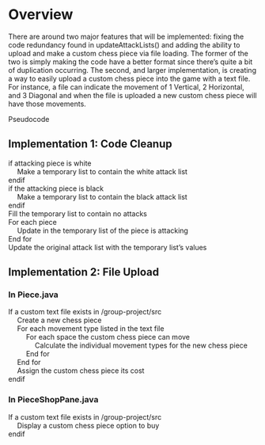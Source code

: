 # Overview

There are around two major features that will be implemented: fixing the code redundancy found in updateAttackLists() and adding the ability to upload and make a custom chess piece via file loading. The former of the two is simply making the code have a better format since there’s quite a bit of duplication occurring. The second, and larger implementation, is creating a way to easily upload a custom chess piece into the game with a text file. For instance, a file can indicate the movement of 1 Vertical, 2 Horizontal, and 3 Diagonal and when the file is uploaded a new custom chess piece will have those movements.

Pseudocode

## Implementation 1: Code Cleanup

if attacking piece is white\
&emsp; Make a temporary list to contain the white attack list\
endif\
if the attacking piece is black\
&emsp; Make a temporary list to contain the black attack list\
endif\
Fill the temporary list to contain no attacks\
For each piece\
&emsp; Update in the temporary list of the piece is attacking\
End for\
Update the original attack list with the temporary list’s values

## Implementation 2: File Upload

### In Piece.java
If a custom text file exists in /group-project/src\
&emsp; Create a new chess piece\
&emsp; For each movement type listed in the text file\
&emsp; &emsp; For each space the custom chess piece can move\
&emsp; &emsp; &emsp; Calculate the individual movement types for the new chess piece\
&emsp; &emsp; End for\
&emsp; End for\
&emsp; Assign the custom chess piece its cost\
endif

### In PieceShopPane.java
If a custom text file exists in /group-project/src\
&emsp; Display a custom chess piece option to buy\
endif
